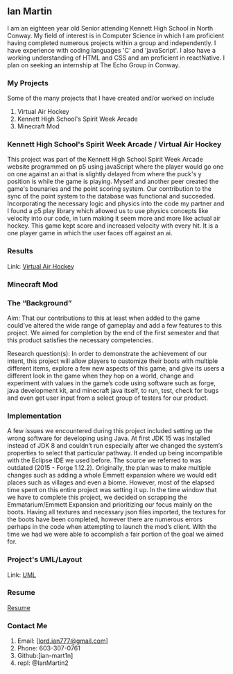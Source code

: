 ## Ian Martin

I am an eighteen year old Senior attending Kennett High School in North Conway. My field of interest is in Computer Science in which I am proficient having completed numerous projects within a group and independently. I have experience with coding languages 'C' and 'javaScript'. I also have a working understanding of HTML and CSS and am proficient in reactNative. I plan on seeking an internship at The Echo Group in Conway. 

### My Projects
Some of the many projects that I have created and/or worked on include 
1. Virtual Air Hockey
2. Kennett High School's Spirit Week Arcade
3. Minecraft Mod

### Kennett High School's Spirit Week Arcade / Virtual Air Hockey
This project was part of the Kennett High School Spirit Week Arcade website programmed on p5 using javaScript where the player would go one on one against an ai that is slightly delayed from where the puck's y position is while the game is playing. Myself and another peer created the game's bounaries and the point scoring system. Our contribution to the sync of the point system to the database was functional and succeeded. Incorporating the necessary logic and physics into the code my partner and I found a p5.play library which allowed us to use physics concepts like velocity into our code, in turn making it seem more and more like actual air hockey. This game kept score and increased velocity with every hit. It is a one player game in which the user faces off against an ai.

### Results
Link: [Virtual Air Hockey](https://editor.p5js.org/2161230/sketches/JBjxvgsqI)

### Minecraft Mod

### The “Background”
Aim:
That our contributions to this at least when added to the game could've altered the wide range of gameplay and add a few features to this project. We aimed for completion by the end of the first semester and that this product satisfies the necessary competencies.

Research question(s):
In order to demonstrate the achievement of our intent, this project will allow players to customize their boots with multiple different items, explore a few new aspects of this game, and give its users a different look in the game when they hop on a world, change and experiment with values in the game’s code using software such as forge, java development kit, and minecraft java itself, to run, test, check for bugs and even get user input from a select group of testers for our product. 

### Implementation	
A few issues we encountered during this project included setting up the wrong software for developing using Java. At first JDK 15 was installed instead of JDK 8 and couldn’t run especially after we changed the system’s properties to select that particular pathway. It ended up being incompatible with the Eclipse IDE we used before. The source we referred to was outdated (2015 - Forge 1.12.2). 
	Originally, the plan was to make multiple changes such as adding a whole Emmett expansion where we would edit places such as villages and even a biome. However, most of the elapsed time spent on this entire project was setting it up. In the time window that we have to complete this project, we decided on scrapping the Emmatarium/Emmett Expansion and prioritizing our focus mainly on the boots.
  Having all textures and necessary json files imported, the textures for the boots have been completed, however there are numerous errors perhaps in the code when attempting to launch the mod’s client. WIth the time we had we were able to accomplish a fair portion of the goal we aimed for. 

### Project's UML/Layout
Link: [UML](https://lucid.app/lucidchart/invitations/accept/b04ab408-d75f-4699-8f06-31153197ff48)

### Resume
[Resume](https://docs.google.com/drawings/d/19OFXL_m52Lr7qrxeNs0P8w9RGH9y_AvgTT9WJ8AJb8A/edit?usp=sharing)

### Contact Me
1. Email: [lord.ian777@gmail.com]
2. Phone: 603-307-0761
3. Github:[ian-mart1n]
4. repl: @IanMartin2



